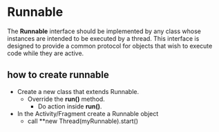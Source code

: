 # Runnable 
The **Runnable** interface should be implemented by any class whose instances are intended to be 
executed by a thread. This interface is designed to provide a common protocol for objects that wish 
to execute code while they are active.

## how to create runnable
- Create a new class that extends Runnable.
  - Override the **run()** method.
    - Do action inside **run()**. 
- In the Activity/Fragment create a Runnable object
  - call **new Thread(myRunnable).start()

